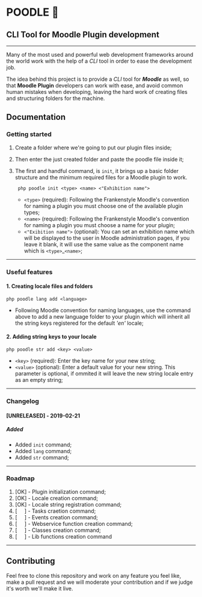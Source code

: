# POODLE 🐩
## CLI Tool for Moodle Plugin development
---
Many of the most used and powerful web development frameworks around the world work with the help of a *CLI* tool in order to ease the development job.

The idea behind this project is to provide a *CLI* tool for ***Moodle*** as well, so that **Moodle Plugin** developers can work with ease, and avoid common human mistakes when developing, leaving the hard work of creating files and structuring folders for the machine.

## Documentation
### Getting started
1. Create a folder where we're going to put our plugin files inside;

2. Then enter the just created folder and paste the poodle file inside it;


3. The first and handful command, is `init`, it brings up a basic folder structure and the minimum required files for a Moodle plugin to work.

        php poodle init <type> <name> <"Exhibition name">
    - `<type>` (required): Following the Frankenstyle Moodle's convention for naming a plugin you must choose one of the available plugin types;
    - `<name>` (required): Following the Frankenstyle Moodle's convention for naming a plugin you must choose a name for your plugin;
    - `<"Exibition name">` (optional): You can set an exhibition name which will be displayed to the user in Moodle administration pages, if you leave it blank, it will use the same value as the component name which is `<type>`_`<name>`;

---

### Useful features
#### 1. Creating locale files and folders

    php poodle lang add <language>

- Following Moodle convention for naming languages, use the command above to add a new language folder to your plugin which will inherit all the string keys registered for the default *'en'* locale;

#### 2. Adding string keys to your locale

    php poodle str add <key> <value>

- `<key>` (required): Enter the key name for your new string;
- `<value>` (optional): Enter a default value for your new string. This parameter is optional, if ommited it will leave the new string locale entry as an empty string;

---

### Changelog
#### [UNRELEASED] - 2019-02-21
##### Added
- Added `init` command;
- Added `lang` command;
- Added `str` command;

---

### Roadmap
1. [OK] - Plugin initialization command;
2. [OK] - Locale creation command;
3. [OK] - Locale string registration command;
4. [&nbsp;&nbsp;&nbsp;&nbsp;&nbsp;] - Tasks craetion command;
5. [&nbsp;&nbsp;&nbsp;&nbsp;&nbsp;] - Events creation command;
6. [&nbsp;&nbsp;&nbsp;&nbsp;&nbsp;] - Webservice function creation command;
7. [&nbsp;&nbsp;&nbsp;&nbsp;&nbsp;] - Classes creation command;
8. [&nbsp;&nbsp;&nbsp;&nbsp;&nbsp;] - Lib functions creation command

---

## Contributing
Feel free to clone this repository and work on any feature you feel like, make a pull request and we will moderate your contribution and if we judge it's worth we'll make it live.